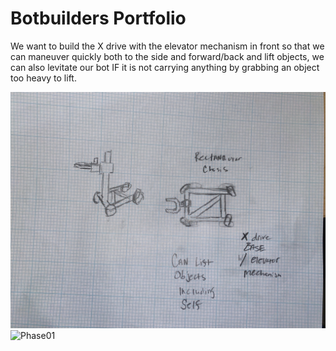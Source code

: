 # Botbuilders Portfolio

We want to build the X drive with the elevator mechanism in front so that we can maneuver quickly both to the side and forward/back and lift objects, we can also levitate our bot IF it is not carrying anything by grabbing an object too heavy to lift.

![Phase01](https://github.com/B-Taker/PBT/blob/main/images/Plan01.jpeg?raw=true)
![Phase01](https://github.com/B-Taker/PBT/blob/main/images/Drawing.jpeg?raw=true)

